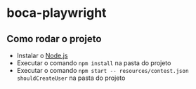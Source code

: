 # boca-playwright

## Como rodar o projeto

- Instalar o [Node.js](https://nodejs.org/en/download/)
- Executar o comando `npm install` na pasta do projeto
- Executar o comando `npm start -- resources/contest.json shouldCreateUser` na pasta do projeto
